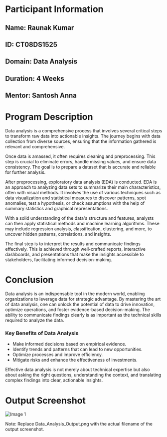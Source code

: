 <h1>Participant Information</h1>
<h2>Name: Raunak Kumar</h2>
<h2>ID:  CT08DS1525</h2>
<h2>Domain: Data Analysis </h2> 
<h2>Duration: 4 Weeks </h2>
<h2>Mentor: Santosh Anna </h2>
<h1>Program Description</h1> <p>Data analysis is a comprehensive process that involves several critical steps to transform raw data into actionable insights. The journey begins with data collection from diverse sources, ensuring that the information gathered is relevant and comprehensive.</p> <p>Once data is amassed, it often requires cleaning and preprocessing. This step is crucial to eliminate errors, handle missing values, and ensure data consistency. The goal is to prepare a dataset that is accurate and reliable for further analysis.</p> <p>After preprocessing, exploratory data analysis (EDA) is conducted. EDA is an approach to analyzing data sets to summarize their main characteristics, often with visual methods. It involves the use of various techniques such as data visualization and statistical measures to discover patterns, spot anomalies, test a hypothesis, or check assumptions with the help of summary statistics and graphical representations.</p> <p>With a solid understanding of the data's structure and features, analysts can then apply statistical methods and machine learning algorithms. These may include regression analysis, classification, clustering, and more, to uncover hidden patterns, correlations, and insights.</p> <p>The final step is to interpret the results and communicate findings effectively. This is achieved through well-crafted reports, interactive dashboards, and presentations that make the insights accessible to stakeholders, facilitating informed decision-making.</p> <h1>Conclusion</h1> <p>Data analysis is an indispensable tool in the modern world, enabling organizations to leverage data for strategic advantage. By mastering the art of data analysis, one can unlock the potential of data to drive innovation, optimize operations, and foster evidence-based decision-making. The ability to communicate findings clearly is as important as the technical skills required to analyze the data.</p> <h3>Key Benefits of Data Analysis</h3> <ul> <li>Make informed decisions based on empirical evidence.</li> <li>Identify trends and patterns that can lead to new opportunities.</li> <li>Optimize processes and improve efficiency.</li> <li>Mitigate risks and enhance the effectiveness of investments.</li> </ul> <p>Effective data analysis is not merely about technical expertise but also about asking the right questions, understanding the context, and translating complex findings into clear, actionable insights.</p> <h1>Output Screenshot</h1> 
<img src="https://drive.google.com/file/d/1sRTG_p-Xezl2NR5zdQBrk1wBVZLDNp5E/view?usp=drive_link" alt="Image 1">

Note: Replace Data_Analysis_Output.png with the actual filename of the output screenshot.
